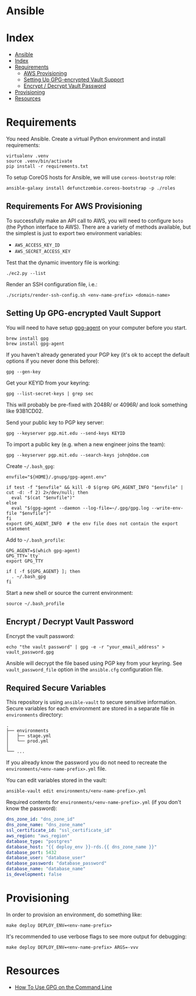 [1]: http://docs.aws.amazon.com/AWSEC2/latest/UserGuide/ec2-key-pairs.html#having-ec2-create-your-key-pair

# Ansible

# Index

* [Ansible](#ansible)
* [Index](#index)
* [Requirements](#requirements)
  * [AWS Provisioning](#aws-provisioning)
  * [Setting Up GPG-encrypted Vault Support](#setting-up-gpg-encrypted-vault-support)
  * [Encrypt / Decrypt Vault Password](#encrypt--decrypt-vault-password)
* [Provisioning](#provisioning)
* [Resources](#resources)

# Requirements

You need Ansible. Create a virtual Python environment and install requirements:

```
virtualenv .venv
source .venv/bin/activate
pip install -r requirements.txt
```

To setup CoreOS hosts for Ansible, we will use `coreos-bootstrap` role:

```
ansible-galaxy install defunctzombie.coreos-bootstrap -p ./roles
```

## Requirements For AWS Provisioning

To successfully make an API call to AWS, you will need to configure `boto` (the Python interface to AWS). There are a variety of methods available, but the simplest is just to export two environment variables:

- `AWS_ACCESS_KEY_ID`
- `AWS_SECRET_ACCESS_KEY`

Test that the dynamic inventory file is working:

```
./ec2.py --list
```

Render an SSH configuration file, i.e.:

```
./scripts/render-ssh-config.sh <env-name-prefix> <domain-name>
```

## Setting Up GPG-encrypted Vault Support

You will need to have setup [gpg-agent](https://www.gnupg.org/) on your computer before you start.

```
brew install gpg
brew install gpg-agent
```

If you haven't already generated your PGP key (it's ok to accept the default options if you never done this before):

```
gpg --gen-key
```

Get your KEYID from your keyring:

```
gpg --list-secret-keys | grep sec
```

This will probably be pre-fixed with 2048R/ or 4096R/ and look something like 93B1CD02.

Send your public key to PGP key server:

```
gpg --keyserver pgp.mit.edu --send-keys KEYID
```

To import a public key (e.g. when a new engineer joins the team):

```
gpg --keyserver pgp.mit.edu --search-keys john@doe.com
```

Create `~/.bash_gpg`:

```
envfile="${HOME}/.gnupg/gpg-agent.env"

if test -f "$envfile" && kill -0 $(grep GPG_AGENT_INFO "$envfile" | cut -d: -f 2) 2>/dev/null; then
  eval "$(cat "$envfile")"
else
  eval "$(gpg-agent --daemon --log-file=~/.gpg/gpg.log --write-env-file "$envfile")"
fi
export GPG_AGENT_INFO  # the env file does not contain the export statement
```

Add to `~/.bash_profile`:

```
GPG_AGENT=$(which gpg-agent)
GPG_TTY=`tty`
export GPG_TTY

if [ -f ${GPG_AGENT} ]; then
  . ~/.bash_gpg
fi
```

Start a new shell or source the current environment:

```
source ~/.bash_profile
```

## Encrypt / Decrypt Vault Password

Encrypt the vault password:

```
echo "the vault password" | gpg -e -r "your_email_address" > vault_password.gpg
```

Ansible will decrypt the file based using PGP key from your keyring. See `vault_password_file` option in the `ansible.cfg` configuration file.

## Required Secure Variables

This repository is using `ansible-vault` to secure sensitive information. Secure variables for each environment are stored in a separate file in `environments` directory:

```
.
├── environments
│   ├── stage.yml
│   └── prod.yml
│
└── ...
```

If you already know the password you do not need to recreate the `environments/<env-name-prefix>.yml` file.

You can edit variables stored in the vault:

```
ansible-vault edit environments/<env-name-prefix>.yml
```

Required contents for `environments/<env-name-prefix>.yml` (if you don't know the password):

```yml
dns_zone_id: "dns_zone_id"
dns_zone_name: "dns_zone_name"
ssl_certificate_id: "ssl_certificate_id"
aws_region: "aws_region"
database_type: "postgres"
database_host: "{{ deploy_env }}-rds.{{ dns_zone_name }}"
database_port: 5432
database_user: "database_user"
database_password: "database_password"
database_name: "database_name"
is_development: false
```

# Provisioning

In order to provision an environment, do something like:

```
make deploy DEPLOY_ENV=<env-name-prefix>
```

It's recommended to use verbose flags to see more output for debugging:

```
make deploy DEPLOY_ENV=<env-name-prefix> ARGS=-vvv
```

# Resources

- [How To Use GPG on the Command Line][1]
